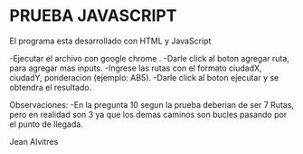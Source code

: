 # PRUEBA JAVASCRIPT
El programa esta desarrollado con HTML y JavaScript

-Ejecutar el archivo con google chrome .
-Darle click al boton agregar ruta, para agregar mas inputs.
-Ingrese las rutas con el formato ciudadX, ciudadY, ponderacion (ejemplo: AB5).
-Darle click al boton ejecutar y se obtendra el resultado.

Observaciones:
-En la pregunta 10 segun la prueba deberian de ser 7 Rutas, pero en realidad son 3 ya que los demas caminos son bucles pasando por el punto de llegada.

Jean Alvitres
